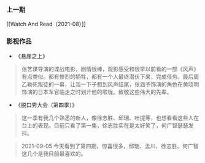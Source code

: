 ### 上一期

[[Watch And Read（2021-08）]]

### 影视作品

- 《悬崖之上》

> 张艺谋导演的谍战电影，剧情很棒，观影感受和很早以前看的一部《风声》有点类似。都有惨烈的牺牲，都有一个人最终潜伏下来，完成任务。最后周乙勒死叛徒的一幕，让我一下子想到风声结尾，张涵予饰演的角色在黄晓明饰演的日本军官临走之时划开他的喉咙。致敬这些伟大的先辈。

- 《脱口秀大会（第四季）》

> 这一季有我几个熟悉的新人，像徐志胜、邱瑞、吐提等，也想看看这些人在台上的表现。目前只看了第一集，徐志胜实在是太好笑了，何广智瑟瑟发抖。

> 2021-09-05
> 今天看到了第四期，惊喜很多，邱瑞、孟川、徐志胜、何广智这几个是我目前最喜欢的。



